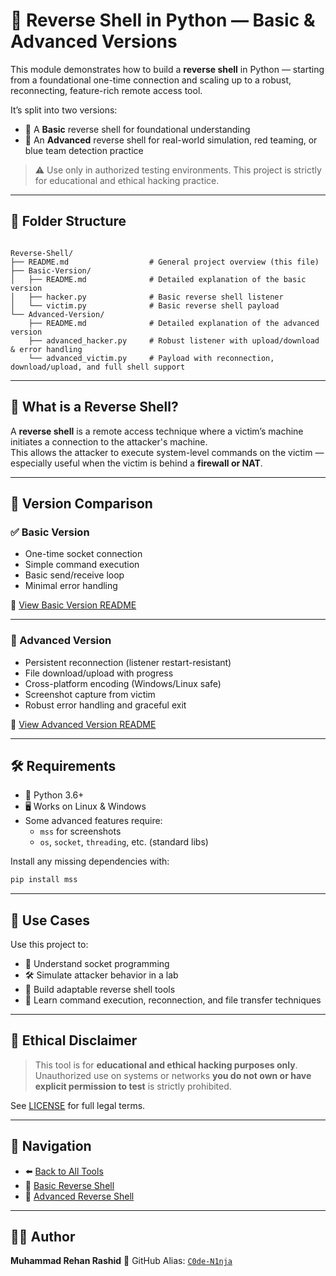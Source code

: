 # 🐚 Reverse Shell in Python — Basic & Advanced Versions

This module demonstrates how to build a **reverse shell** in Python — starting from a foundational one-time connection and scaling up to a robust, reconnecting, feature-rich remote access tool.

It’s split into two versions:
- 🔹 A **Basic** reverse shell for foundational understanding
- 🔸 An **Advanced** reverse shell for real-world simulation, red teaming, or blue team detection practice

> ⚠️ Use only in authorized testing environments. This project is strictly for educational and ethical hacking practice.

---

## 📁 Folder Structure

```

Reverse-Shell/
├── README.md                  # General project overview (this file)
├── Basic-Version/
│   ├── README.md              # Detailed explanation of the basic version
│   ├── hacker.py              # Basic reverse shell listener
│   └── victim.py              # Basic reverse shell payload
└── Advanced-Version/
    ├── README.md              # Detailed explanation of the advanced version
    ├── advanced_hacker.py     # Robust listener with upload/download & error handling
    └── advanced_victim.py     # Payload with reconnection, download/upload, and full shell support

````

---

## 🧠 What is a Reverse Shell?

A **reverse shell** is a remote access technique where a victim’s machine initiates a connection to the attacker's machine.  
This allows the attacker to execute system-level commands on the victim — especially useful when the victim is behind a **firewall or NAT**.

---

## 🧪 Version Comparison

### ✅ Basic Version
- One-time socket connection
- Simple command execution
- Basic send/receive loop
- Minimal error handling

📄 [View Basic Version README](./Basic-Version/README.md)

---

### 🚀 Advanced Version
- Persistent reconnection (listener restart-resistant)
- File download/upload with progress
- Cross-platform encoding (Windows/Linux safe)
- Screenshot capture from victim
- Robust error handling and graceful exit

📄 [View Advanced Version README](./Advanced-Version/README.md)

---

## 🛠️ Requirements

- 🐍 Python 3.6+
- 🖥️ Works on Linux & Windows
- Some advanced features require:
  - `mss` for screenshots
  - `os`, `socket`, `threading`, etc. (standard libs)

Install any missing dependencies with:

```bash
pip install mss
````

---

## 🧠 Use Cases

Use this project to:

* 🧪 Understand socket programming
* 🛠️ Simulate attacker behavior in a lab
* 🔁 Build adaptable reverse shell tools
* 🧩 Learn command execution, reconnection, and file transfer techniques

---

## 🔐 Ethical Disclaimer

> This tool is for **educational and ethical hacking purposes only**.
> Unauthorized use on systems or networks **you do not own or have explicit permission to test** is strictly prohibited.

See [LICENSE](../../LICENSE) for full legal terms.

---

## 🔗 Navigation

- ⬅️ [Back to All Tools](../../README.md)  
- 🔹 [Basic Reverse Shell](./Basic-Version/README.md)  
- 🔸 [Advanced Reverse Shell](./Advanced-Version/README.md)

---

## 👨‍💻 Author

**Muhammad Rehan Rashid**
🧠 GitHub Alias: [`C0de-N1nja`](https://github.com/C0de-N1nja)